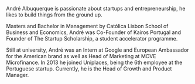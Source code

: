 André Albuquerque is passionate about startups and entrepreneurship, he likes to build things from the ground up.

Masters and Bachelor in Management by Católica Lisbon School of Business and Economics, André was Co-Founder of Kairos Portugal and Founder of The Startup Scholarship, a student accelerator programme.

Still at university, André was an Intern at Google and European Ambassador for the American brand as well as Head of Marketing at MOVE Microfinance.
In 2013 he joined Uniplaces, being the 6th employee at the Portuguese startup. Currently, he is the Head of Growth and Product Manager.
